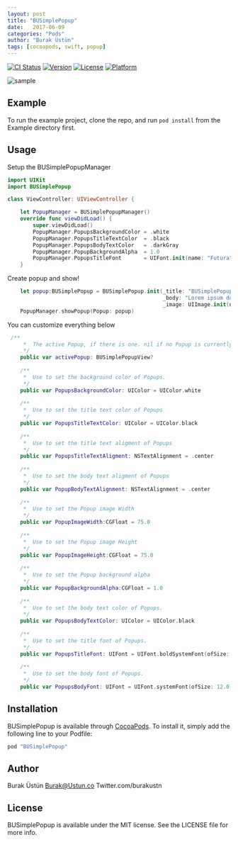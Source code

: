 ```yaml
---
layout: post
title: "BUSimplePopup"
date:   2017-06-09
categories: "Pods"
author: "Burak Üstün"
tags: [cocoapods, swift, popup]
---
```


[![CI Status](http://img.shields.io/travis/burakustn@gmail.com/BUSimplePopup.svg?style=flat)](https://travis-ci.org/burakustn@gmail.com/BUSimplePopup)
[![Version](https://img.shields.io/cocoapods/v/BUSimplePopup.svg?style=flat)](http://cocoapods.org/pods/BUSimplePopup)
[![License](https://img.shields.io/cocoapods/l/BUSimplePopup.svg?style=flat)](http://cocoapods.org/pods/BUSimplePopup)
[![Platform](https://img.shields.io/cocoapods/p/BUSimplePopup.svg?style=flat)](http://cocoapods.org/pods/BUSimplePopup)

![sample](https://burakustn.com/assets/images/Posts/BUSimplePopup.gif)
## Example

To run the example project, clone the repo, and run `pod install` from the Example directory first.

## Usage

Setup the BUSimplePopupManager

```swift
import UIKit
import BUSimplePopup

class ViewController: UIViewController {

    let PopupManager = BUSimplePopupManager()
    override func viewDidLoad() {
        super.viewDidLoad()
        PopupManager.PopupsBackgroundColor = .white
        PopupManager.PopupsTitleTextColor  = .black
        PopupManager.PopupsBodyTextColor   = .darkGray
        PopupManager.PopupBackgroundAlpha  = 1.0
        PopupManager.PopupsTitleFont       = UIFont.init(name: "Futura", size: 20)!
    }
```

Create popup and show!

```swift
    let popup:BUSimplePopup = BUSimplePopup.init(_title: "BUSimplePopup",
                                                 _body: "Lorem ipsum dolor sit amet, consectetur adipiscing elit, sed do eiusmod tempor incididunt ut labore et dolore magna aliqua. Ut enim ad minim veniam, quis nostrud exercitation ullamco laboris nisi ut aliquip ex ea commodo consequat.",
                                                 _image: UIImage.init(named: "logo"))
    PopupManager.showPopup(Popup: popup)
```

You can customize everything below

```swift
 /**
     *  The active Popup, if there is one. nil if no Popup is currently active.
     */
    public var activePopup: BUSimplePopupView?
    
    /**
     *  Use to set the background color of Popups.
     */
    public var PopupsBackgroundColor: UIColor = UIColor.white
    
    /**
     *  Use to set the title text color of Popups
     */
    public var PopupsTitleTextColor: UIColor = UIColor.black
    
    /**
     *  Use to set the title text aligment of Popups
     */
    public var PopupsTitleTextAligment: NSTextAlignment = .center
    
    /**
     *  Use to set the body text aligment of Popups
     */
    public var PopupBodyTextAlignment: NSTextAlignment = .center
    
    /**
     *  Use to set the Popup image Width
     */
    public var PopupImageWidth:CGFloat = 75.0
    
    /**
     *  Use to set the Popup image Height
     */
    public var PopupImageHeight:CGFloat = 75.0
    
    /**
     *  Use to set the Popup background alpha
     */
    public var PopupBackgroundAlpha:CGFloat = 1.0
    
    /**
     *  Use to set the body text color of Popups.
     */
    public var PopupsBodyTextColor: UIColor = UIColor.black
    
    /**
     *  Use to set the title font of Popups.
     */
    public var PopupsTitleFont: UIFont = UIFont.boldSystemFont(ofSize: 14.0)
    
    /**
     *  Use to set the body font of Popups.
     */
    public var PopupsBodyFont: UIFont = UIFont.systemFont(ofSize: 12.0)

```

## Installation

BUSimplePopup is available through [CocoaPods](http://cocoapods.org). To install
it, simply add the following line to your Podfile:

```ruby
pod "BUSimplePopup"
```

## Author

Burak Üstün 
Burak@Ustun.co
Twitter.com/burakustn

## License

BUSimplePopup is available under the MIT license. See the LICENSE file for more info.



